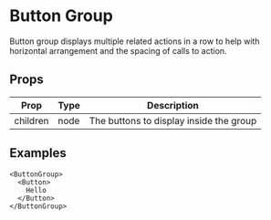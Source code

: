 # Button Group

Button group displays multiple related actions in a row to help with horizontal arrangement and the spacing of calls to action.

## Props

| Prop | Type | Description |
| ---- | ---- | ----------- |
| children | node | The buttons to display inside the group |

## Examples

```
<ButtonGroup>
  <Button>
    Hello
  </Button>
</ButtonGroup>
```
